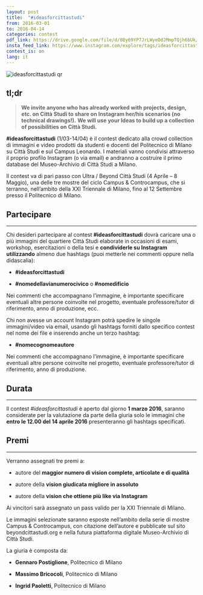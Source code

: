 ```yaml
---
layout: post
title:  "#ideasforcittastudi"
from: 2016-03-01
to: 2016-04-14
categories: contest
pdf_link: https://drive.google.com/file/d/0By69YP7JrLWyeDdJMmpTQjh6bUk/view?usp=sharing
insta_feed_link: https://www.instagram.com/explore/tags/ideasforcittastudi
contest_is: on
lang: it
---
```



![ideasforcittastudi qr]({{site.baseurl}}/assets/i/beyondcittastudi_org-contest-ideasforcittastudi.png)


tl;dr
---

>**We invite anyone who has already worked with projects, design, etc. on Città Studi to share on Instagram her/his scenarios (no technical drawings!).**
>**We will use your Ideas to build up a collection of possibilities on Città Studi.**

**#ideasforcittastudi**  (1/03-14/04) è il contest dedicato alla crowd collection di immagini e video prodotti da studenti e docenti del Politecnico di Milano su Città Studi e sul Campus Leonardo. I materiali vanno condivisi attraverso il proprio profilo Instagram (o via email) e andranno a costruire il primo database del Museo-Archivio di Città Studi a Milano.

Il contest va di pari passo con Ultra / Beyond Città Studi (4 Aprile – 8 Maggio), una delle tre mostre del ciclo Campus & Controcampus, che si terranno, nell’ambito della XXI Triennale di Milano, fino al 12 Settembre presso il Politecnico di Milano.

Partecipare
---
-----

Chi desideri partecipare al contest **#ideasforcittastudi** dovrà caricare una o più immagini del quartiere Città Studi elaborate in occasioni di esami, workshop, esercitazioni o della tesi e **condividerle su Instagram utilizzando** almeno due hashtags (puoi metterle nei commenti oppure nella didascalia):

- **#ideasforcittastudi**

- **#nomedellavianumerocivico** o **#nomedificio**

Nei commenti che accompagnano l’immagine, è importante specificare eventuali altre persone coinvolte nel progetto, eventuale professore/tutor di riferimento, anno di produzione, ecc.

Chi non avesse un account Instagram potrà spedire le singole immagini/video via email, usando gli hashtags forniti dallo specifico contest nel nome dei file e inserendo anche un terzo hashtag:

- **#nomecognomeautore**

Nei commenti che accompagnano l’immagine, è importante specificare eventuali altre persone coinvolte nel progetto, eventuale professore/tutor di riferimento, anno di produzione.

Durata
---
-----

Il contest _#ideasforcittastudi_ è aperto dal giorno **1 marzo 2016**, saranno considerate per la valutazione da parte della giuria solo le immagini che **entro le 12.00 del 14 aprile 2016** presenteranno gli hashtags specificati.


Premi
---
-----

Verranno assegnati tre premi a:

- autore del **maggior numero di vision complete, articolate e di qualità**

- autore della **vision giudicata migliore in assoluto**

- autore della **vision che ottiene più like via Instagram**

Ai vincitori sarà assegnato un pass valido per la XXI Triennale di Milano.

Le immagini selezionate saranno esposte nell’ambito della serie di mostre Campus & Controcampus, con citazione dell’autore e pubblicate sul sito beyondcittastudi.org e nella futura piattaforma digitale Museo-Archivio di Città Studi.

La giuria è composta da:

- **Gennaro Postiglione**, Politecnico di Milano

- **Massimo Bricocoli**, Politecnico di Milano

- **Ingrid Paoletti**, Politecnico di Milano
